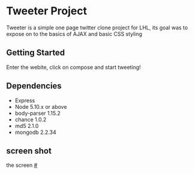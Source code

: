 # Tweeter Project

Tweeter is a simple one page twitter clone project for LHL, its goal was to expose on to the basics of AJAX and basic CSS styling



## Getting Started
Enter the webite, click on compose and start tweeting!

## Dependencies

- Express
- Node 5.10.x or above
- body-parser 1.15.2
- chance 1.0.2
- md5 2.1.0
- mongodb 2.2.34

## screen shot
the screen [#](/blob/master/screenshots/Screenshot%20from%202018-02-01%2018-42-16.jpg)
